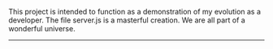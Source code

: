 This project is intended to function as a demonstration of my evolution as a developer. The file server.js is a masterful creation. We are all part of a wonderful universe.

---
